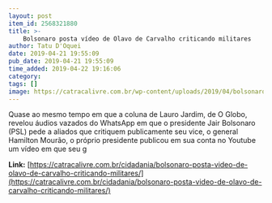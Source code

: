 ```yaml
---
layout: post
item_id: 2568321880
title: >-
    Bolsonaro posta vídeo de Olavo de Carvalho criticando militares
author: Tatu D'Oquei
date: 2019-04-21 19:55:09
pub_date: 2019-04-21 19:55:09
time_added: 2019-04-22 19:16:06
category: 
tags: []
image: https://catracalivre.com.br/wp-content/uploads/2019/04/bolsonaro-olavo-carvalho.jpg
---
```


Quase ao mesmo tempo em que a coluna de Lauro Jardim, de O Globo, revelou áudios vazados do WhatsApp em que o presidente Jair Bolsonaro (PSL) pede a aliados que critiquem publicamente seu vice, o general Hamilton Mourão, o próprio presidente publicou em sua conta no Youtube um vídeo em que seu g

**Link:** [https://catracalivre.com.br/cidadania/bolsonaro-posta-video-de-olavo-de-carvalho-criticando-militares/](https://catracalivre.com.br/cidadania/bolsonaro-posta-video-de-olavo-de-carvalho-criticando-militares/)

